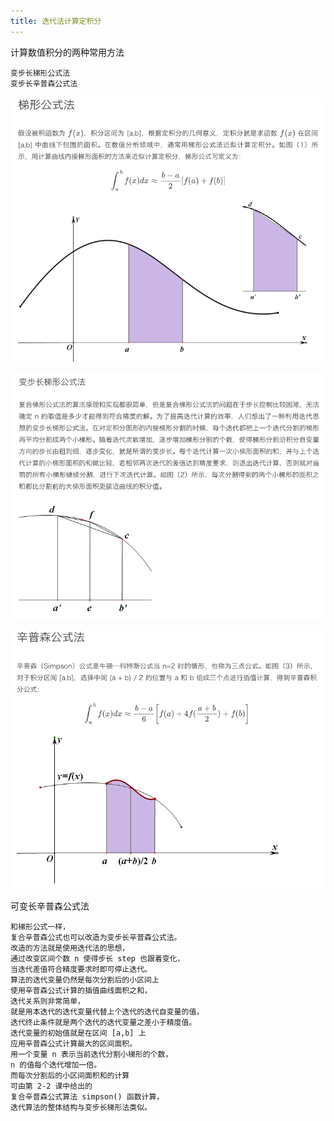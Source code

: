 ```yaml
---
title: 迭代法计算定积分
---
```


计算数值积分的两种常用方法
    
    变步长梯形公式法
    变步长辛普森公式法
    
![](../../img/梯型公式法.png)

![](../../img/变长梯型公式法.png)

![](../../img/辛普森公式法.png)

可变长辛普森公式法
    
    和梯形公式一样，
    复合辛普森公式也可以改造为变步长辛普森公式法。
    改造的方法就是使用迭代法的思想，
    通过改变区间个数 n 使得步长 step 也跟着变化，
    当迭代差值符合精度要求时即可停止迭代。
    算法的迭代变量仍然是每次分割后的小区间上
    使用辛普森公式计算的插值曲线面积之和，
    迭代关系则非常简单，
    就是用本迭代的迭代变量代替上个迭代的迭代自变量的值，
    迭代终止条件就是两个迭代的迭代变量之差小于精度值。
    迭代变量的初始值就是在区间 [a,b] 上
    应用辛普森公式计算最大的区间面积。
    用一个变量 n 表示当前迭代分割小梯形的个数，
    n 的值每个迭代增加一倍。
    而每次分割后的小区间面积和的计算
    可由第 2-2 课中给出的
    复合辛普森公式算法 simpson() 函数计算，
    迭代算法的整体结构与变步长梯形法类似。



